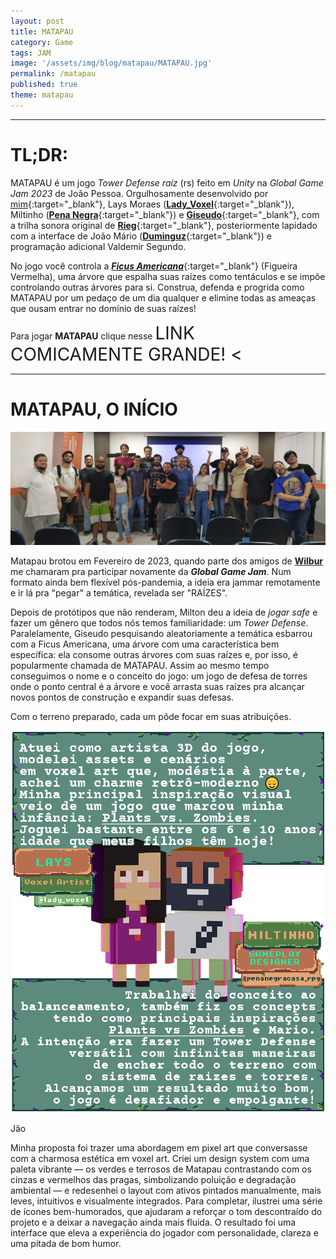 ```yaml
---
layout: post
title: MATAPAU
category: Game
tags: JAM
image: '/assets/img/blog/matapau/MATAPAU.jpg'
permalink: /matapau
published: true
theme: matapau
---
```


---

# TL;DR:

MATAPAU é um jogo *Tower Defense raíz* (rs) feito em *Unity* na *Global Game Jam 2023* de João Pessoa. Orgulhosamente desenvolvido por [mim](https://www.instagram.com/canalpoligonal){:target="_blank"}, Lays Moraes ([**Lady_Voxel**](https://www.instagram.com/lady_voxel/){:target="_blank"}), Miltinho ([**Pena Negra**](https://www.instagram.com/penanegracasa_rpg){:target="_blank"}) e [**Giseudo**](https://bsky.app/profile/giseudo.bsky.social){:target="_blank"}, com a trilha sonora original de [**Rieg**](https://www.instagram.com/riegulate){:target="_blank"}, posteriormente lapidado com a interface de João Mário ([**Duminguz**](https://www.instagram.com/duminguz){:target="_blank"}) e programação adicional Valdemir Segundo.

No jogo você controla a [***Ficus Americana***](https://pt.wikipedia.org/wiki/Mata-pau){:target="_blank"} (Figueira Vermelha), uma árvore que espalha suas raízes como tentáculos e se impõe controlando outras árvores para si. Construa, defenda e progrida como MATAPAU por um pedaço de um dia qualquer e elimine todas as ameaças que ousam entrar no domínio de suas raízes!

Para jogar **MATAPAU** clique nesse <a href="https://poligonal.itch.io/matapau" target="_blank" style="text-decoration: none; font-size: 2em;">
    LINK COMICAMENTE GRANDE! < </a>

---

# MATAPAU, O INÍCIO

![Galerão da Global Game Jam em João Pessoa, Fevereiro de 2023](/assets/img/blog/MATAPAU/ggj23.jpg)

Matapau brotou em Fevereiro de 2023, quando parte dos amigos de [**Wilbur**](/wilbur) me chamaram pra participar novamente da ***Global Game Jam***. Num formato ainda bem flexível pós-pandemia, a ideia era jammar remotamente e ir lá pra "pegar" a temática, revelada ser "RAÍZES".

Depois de protótipos que não renderam, Milton deu a ideia de *jogar safe* e fazer um gênero que todos nós temos familiaridade: um *Tower Defense*. Paralelamente, Giseudo pesquisando aleatoriamente a temática esbarrou com a Ficus Americana, uma árvore com uma característica bem específica: ela consome outras árvores com suas raízes e, por isso, é popularmente chamada de MATAPAU. Assim ao mesmo tempo conseguimos o nome e o conceito do jogo: um jogo de defesa de torres onde o ponto central é a árvore e você arrasta suas raízes pra alcançar novos pontos de construção e expandir suas defesas.

Com o terreno preparado, cada um pôde focar em suas atribuições.

<div class="arcoiro">
  <img src="/assets/img/blog/matapau/laysmiltin.png" alt="Lays & Miltin">
</div>

Jão

Minha proposta foi trazer uma abordagem em pixel art que conversasse com a charmosa estética em voxel art. Criei um design system com uma paleta vibrante — os verdes e terrosos de Matapau contrastando com os cinzas e vermelhos das pragas, simbolizando poluição e degradação ambiental — e redesenhei o layout com ativos pintados manualmente, mais leves, intuitivos e visualmente integrados. Para completar, ilustrei uma série de ícones bem-humorados, que ajudaram a reforçar o tom descontraído do projeto e a deixar a navegação ainda mais fluida. O resultado foi uma interface que eleva a experiência do jogador com personalidade, clareza e uma pitada de bom humor.

